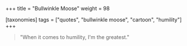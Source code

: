 +++
title = "Bullwinkle Moose"
weight = 98

[taxonomies]
tags = ["quotes", "bullwinkle moose", "cartoon", "humility"]
+++

> "When it comes to humility, I'm the greatest."

